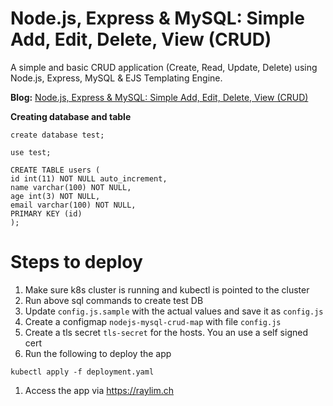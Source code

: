 Node.js, Express & MySQL: Simple Add, Edit, Delete, View (CRUD)
========

A simple and basic CRUD application (Create, Read, Update, Delete) using Node.js, Express, MySQL & EJS Templating Engine.

**Blog:** [Node.js, Express & MySQL: Simple Add, Edit, Delete, View (CRUD)](http://blog.chapagain.com.np/node-js-express-mysql-simple-add-edit-delete-view-crud/)

**Creating database and table**

```
create database test;

use test;

CREATE TABLE users (
id int(11) NOT NULL auto_increment,
name varchar(100) NOT NULL,
age int(3) NOT NULL,
email varchar(100) NOT NULL,
PRIMARY KEY (id)
);
```

# Steps to deploy

1. Make sure k8s cluster is running and kubectl is pointed to the cluster
1. Run above sql commands to create test DB
1. Update `config.js.sample` with the actual values and save it as `config.js`
1. Create a configmap `nodejs-mysql-crud-map` with file `config.js`
1. Create a tls secret `tls-secret` for the hosts. You an use a self signed cert
1. Run the following to deploy the app
```shell
kubectl apply -f deployment.yaml
```
1. Access the app via https://raylim.ch

